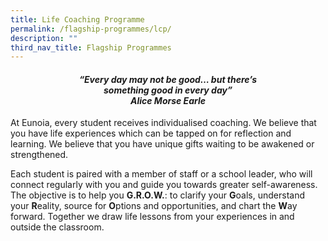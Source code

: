 ```yaml
---
title: Life Coaching Programme
permalink: /flagship-programmes/lcp/
description: ""
third_nav_title: Flagship Programmes
---
```



<center><h4><em>“Every day may not be good… but there’s<br>something good in every day”<br><b>Alice Morse Earle</b></em></h4></center>


At Eunoia, every student receives individualised coaching. We believe that you have life experiences which can be tapped on for reflection and learning. We believe that you have unique gifts waiting to be awakened or strengthened.

Each student is paired with a member of staff or a school leader, who will connect regularly with you and guide you towards greater self-awareness. The objective is to help you **G.R.O.W.**: to clarify your **G**oals, understand your **R**eality, source for **O**ptions and opportunities, and chart the **W**ay forward. Together we draw life lessons from your experiences in and outside the classroom.